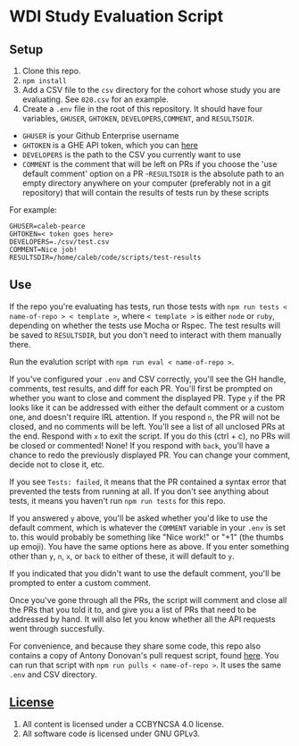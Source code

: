 # WDI Study Evaluation Script

## Setup

1. Clone this repo.
1. `npm install`
1. Add a CSV file to the `csv` directory for the cohort whose study you are
evaluating. See `020.csv` for an example.
1. Create a `.env` file in the root of this repository. It should have four
variables, `GHUSER`, `GHTOKEN`, `DEVELOPERS`,`COMMENT`, and `RESULTSDIR`.

- `GHUSER` is your Github Enterprise username
- `GHTOKEN` is a GHE API token, which you can [here](https://git.generalassemb.ly/settings/tokens/)
- `DEVELOPERS` is the path to the CSV you currently want to use
- `COMMENT` is the comment that will be left on PRs if you choose the 'use
default comment' option on a PR
-`RESULTSDIR` is the absolute path to an empty directory anywhere on your
computer (preferably not in a git repository) that will contain the results
of tests run by these scripts

For example:
```
GHUSER=caleb-pearce
GHTOKEN=< token goes here>
DEVELOPERS=./csv/test.csv
COMMENT=Nice job!
RESULTSDIR=/home/caleb/code/scripts/test-results
```

## Use

If the repo you're evaluating has tests, run those tests with
`npm run tests < name-of-repo > < template >`, where `< template >` is either
`node` or `ruby`, depending on whether the tests use Mocha or Rspec. The test
results will be saved to `RESULTSDIR`, but you don't need to interact with them
manually there.

Run the evalution script with `npm run eval < name-of-repo >`.

If you've configured your `.env` and CSV correctly, you'll see the GH handle,
comments, test results, and diff for each PR. You'll first be prompted on
whether you want to close and comment the displayed PR. Type `y` if the PR looks
like it can be addressed with either the default comment or a custom one, and
doesn't require IRL attention. If you respond `n`, the PR will not be closed,
and no comments will be left. You'll see a list of all unclosed PRs at the end.
Respond with `x` to exit the script. If you do this (ctrl + c), no PRs will be
closed or commented! None! If you respond with `back`, you'll have a chance to
redo the previously displayed PR. You can change your comment, decide not to
close it, etc.

If you see `Tests: failed`, it means that the PR contained a syntax error that
prevented the tests from running at all. If you don't see anything about tests,
it means you haven't run `npm run tests` for this repo.

If you answered `y` above, you'll be asked whether you'd like to use the default
comment, which is whatever the `COMMENT` variable in your `.env` is set to. this
would probably be something like "Nice work!" or "+1" (the thumbs up emoji). You
have the same options here as above. If you enter something other than `y`, `n`,
`x`, or `back` to either of these, it will default to `y`.

If you indicated that you didn't want to use the default comment, you'll be
prompted to enter a custom comment.

Once you've gone through all the PRs, the script will comment and close all the
PRs that you told it to, and give you a list of PRs that need to be addressed by
hand. It will also let you know whether all the API requests went through
succesfully.

For convenience, and because they share some code, this repo also contains a
copy of Antony Donovan's pull request script, found
[here](https://git.generalassemb.ly/wdi-bos-faculty/pull-requests). You can run
that script with `npm run pulls < name-of-repo >`. It uses the same `.env` and
CSV directory.



## [License](LICENSE)

1.  All content is licensed under a CC­BY­NC­SA 4.0 license.
1.  All software code is licensed under GNU GPLv3.
